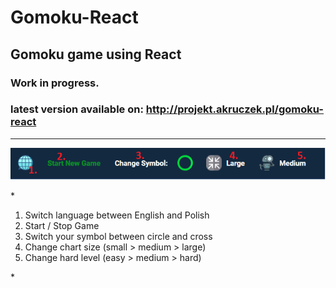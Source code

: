 # Gomoku-React
## Gomoku game using React
### Work in progress.
### latest version available on: http://projekt.akruczek.pl/gomoku-react
<hr/>

<img src="images/gomokuDemo.png"/>

*<ol>
  <li>Switch language between English and Polish</li>
  <li>Start / Stop Game</li>
  <li>Switch your symbol between circle and cross</li>
  <li>Change chart size (small > medium > large)</li>
  <li>Change hard level (easy > medium > hard)</li>
</ol>*
